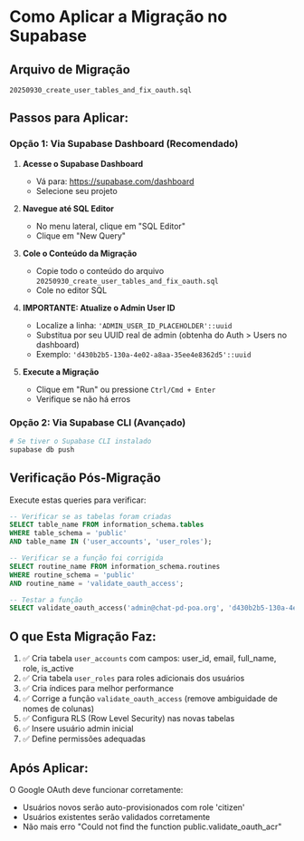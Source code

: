 # Como Aplicar a Migração no Supabase

## Arquivo de Migração
`20250930_create_user_tables_and_fix_oauth.sql`

## Passos para Aplicar:

### Opção 1: Via Supabase Dashboard (Recomendado)

1. **Acesse o Supabase Dashboard**
   - Vá para: https://supabase.com/dashboard
   - Selecione seu projeto

2. **Navegue até SQL Editor**
   - No menu lateral, clique em "SQL Editor"
   - Clique em "New Query"

3. **Cole o Conteúdo da Migração**
   - Copie todo o conteúdo do arquivo `20250930_create_user_tables_and_fix_oauth.sql`
   - Cole no editor SQL

4. **IMPORTANTE: Atualize o Admin User ID**
   - Localize a linha: `'ADMIN_USER_ID_PLACEHOLDER'::uuid`
   - Substitua por seu UUID real de admin (obtenha do Auth > Users no dashboard)
   - Exemplo: `'d430b2b5-130a-4e02-a8aa-35ee4e8362d5'::uuid`

5. **Execute a Migração**
   - Clique em "Run" ou pressione `Ctrl/Cmd + Enter`
   - Verifique se não há erros

### Opção 2: Via Supabase CLI (Avançado)

```bash
# Se tiver o Supabase CLI instalado
supabase db push
```

## Verificação Pós-Migração

Execute estas queries para verificar:

```sql
-- Verificar se as tabelas foram criadas
SELECT table_name FROM information_schema.tables 
WHERE table_schema = 'public' 
AND table_name IN ('user_accounts', 'user_roles');

-- Verificar se a função foi corrigida
SELECT routine_name FROM information_schema.routines 
WHERE routine_schema = 'public' 
AND routine_name = 'validate_oauth_access';

-- Testar a função
SELECT validate_oauth_access('admin@chat-pd-poa.org', 'd430b2b5-130a-4e02-a8aa-35ee4e8362d5'::uuid);
```

## O que Esta Migração Faz:

1. ✅ Cria tabela `user_accounts` com campos: user_id, email, full_name, role, is_active
2. ✅ Cria tabela `user_roles` para roles adicionais dos usuários
3. ✅ Cria índices para melhor performance
4. ✅ Corrige a função `validate_oauth_access` (remove ambiguidade de nomes de colunas)
5. ✅ Configura RLS (Row Level Security) nas novas tabelas
6. ✅ Insere usuário admin inicial
7. ✅ Define permissões adequadas

## Após Aplicar:

O Google OAuth deve funcionar corretamente:
- Usuários novos serão auto-provisionados com role 'citizen'
- Usuários existentes serão validados corretamente
- Não mais erro "Could not find the function public.validate_oauth_acr"
